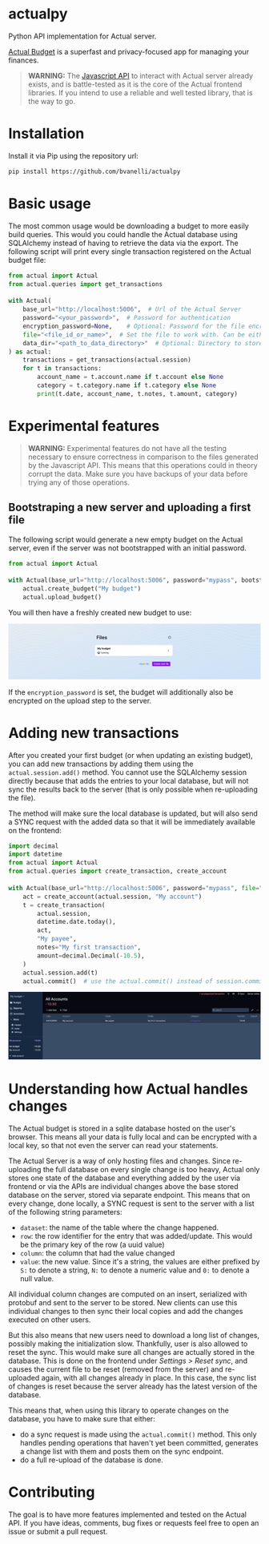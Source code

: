 # actualpy

Python API implementation for Actual server.

[Actual Budget](https://actualbudget.org/) is a superfast and privacy-focused app for managing your finances.

> **WARNING:** The [Javascript API](https://actualbudget.org/docs/api/) to interact with Actual server already exists,
> and is battle-tested as it is the core of the Actual frontend libraries. If you intend to use a reliable and well
> tested library, that is the way to go.

# Installation

Install it via Pip using the repository url:

```bash
pip install https://github.com/bvanelli/actualpy
```

# Basic usage

The most common usage would be downloading a budget to more easily build queries. This would you could handle the
Actual database using SQLAlchemy instead of having to retrieve the data via the export. The following script will print
every single transaction registered on the Actual budget file:

```python
from actual import Actual
from actual.queries import get_transactions

with Actual(
    base_url="http://localhost:5006",  # Url of the Actual Server
    password="<your_password>",  # Password for authentication
    encryption_password=None,    # Optional: Password for the file encryption. Will not use it if set to None.
    file="<file_id_or_name>",  # Set the file to work with. Can be either the file id or file name, if name is unique
    data_dir="<path_to_data_directory>"  # Optional: Directory to store downloaded files. Will use a temporary if not provided
) as actual:
    transactions = get_transactions(actual.session)
    for t in transactions:
        account_name = t.account.name if t.account else None
        category = t.category.name if t.category else None
        print(t.date, account_name, t.notes, t.amount, category)
```

# Experimental features

> **WARNING:** Experimental features do not have all the testing necessary to ensure correctness in comparison to the
> files generated by the Javascript API. This means that this operations could in theory corrupt the data. Make sure
> you have backups of your data before trying any of those operations.

## Bootstraping a new server and uploading a first file

The following script would generate a new empty budget on the Actual server, even if the server was not bootstrapped
with an initial password.

```python
from actual import Actual

with Actual(base_url="http://localhost:5006", password="mypass", bootstrap=True) as actual:
    actual.create_budget("My budget")
    actual.upload_budget()
```

You will then have a freshly created new budget to use:

![created-budget](./docs/static/new-budget.png)

If the `encryption_password` is set, the budget will additionally also be encrypted on the upload step to the server.

# Adding new transactions

After you created your first budget (or when updating an existing budget), you can add new transactions by adding them
using the `actual.session.add()` method. You cannot use the SQLAlchemy session directly because that adds the entries to your
local database, but will not sync the results back to the server (that is only possible when re-uploading the file).

The method will make sure the local database is updated, but will also send a SYNC request with the added data so that
it will be immediately available on the frontend:

```python
import decimal
import datetime
from actual import Actual
from actual.queries import create_transaction, create_account

with Actual(base_url="http://localhost:5006", password="mypass", file="My budget") as actual:
    act = create_account(actual.session, "My account")
    t = create_transaction(
        actual.session,
        datetime.date.today(),
        act,
        "My payee",
        notes="My first transaction",
        amount=decimal.Decimal(-10.5),
    )
    actual.session.add(t)
    actual.commit()  # use the actual.commit() instead of session.commit()!
```

![added-transaction](./docs/static/added-transaction.png)

# Understanding how Actual handles changes

The Actual budget is stored in a sqlite database hosted on the user's browser. This means all your data is fully local
and can be encrypted with a local key, so that not even the server can read your statements.

The Actual Server is a way of only hosting files and changes. Since re-uploading the full database on every single
change is too heavy, Actual only stores one state of the database and everything added by the user via frontend
or via the APIs are individual changes above the base stored database on the server, stored via separate endpoint.
This means that on every change, done locally, a SYNC request is sent to the server with a list of the following string
parameters:

- `dataset`: the name of the table where the change happened.
- `row`: the row identifier for the entry that was added/update. This would be the primary key of the row (a uuid value)
- `column`: the column that had the value changed
- `value`: the new value. Since it's a string, the values are either prefixed by `S:` to denote a string, `N:` to denote
a numeric value and `0:` to denote a null value.

All individual column changes are computed on an insert, serialized with protobuf and sent to the server to be stored.
New clients can use this individual changes to then sync their local copies and add the changes executed on other users.

But this also means that new users need to download a long list of changes, possibly making the initialization slow.
Thankfully, user is also allowed to reset the sync. This would make sure all changes are actually stored in the
database. This is done on the frontend under *Settings > Reset sync*, and causes the current file to be reset (removed
from the server) and re-uploaded again, with all changes already in place. In this case, the sync list of changes is
reset because the server already has the latest version of the database.

This means that, when using this library to operate changes on the database, you have to make sure that either:

- do a sync request is made using the `actual.commit()` method. This only handles pending operations that haven't yet
been committed, generates a change list with them and posts them on the sync endpoint.
- do a full re-upload of the database is done.

# Contributing

The goal is to have more features implemented and tested on the Actual API. If you have ideas, comments, bug fixes or
requests feel free to open an issue or submit a pull request.
